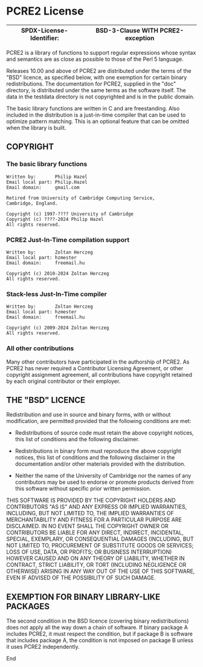 PCRE2 License
=============

| SPDX-License-Identifier: | BSD-3-Clause WITH PCRE2-exception |
|---------|-------|

PCRE2 is a library of functions to support regular expressions whose syntax
and semantics are as close as possible to those of the Perl 5 language.

Releases 10.00 and above of PCRE2 are distributed under the terms of the "BSD"
licence, as specified below, with one exemption for certain binary
redistributions. The documentation for PCRE2, supplied in the "doc" directory,
is distributed under the same terms as the software itself. The data in the
testdata directory is not copyrighted and is in the public domain.

The basic library functions are written in C and are freestanding. Also
included in the distribution is a just-in-time compiler that can be used to
optimize pattern matching. This is an optional feature that can be omitted when
the library is built.


COPYRIGHT
---------

### The basic library functions

    Written by:       Philip Hazel
    Email local part: Philip.Hazel
    Email domain:     gmail.com

    Retired from University of Cambridge Computing Service,
    Cambridge, England.

    Copyright (c) 1997-???? University of Cambridge
    Copyright (c) ????-2024 Philip Hazel
    All rights reserved.

### PCRE2 Just-In-Time compilation support

    Written by:       Zoltan Herczeg
    Email local part: hzmester
    Email domain:     freemail.hu

    Copyright (c) 2010-2024 Zoltan Herczeg
    All rights reserved.

### Stack-less Just-In-Time compiler

    Written by:       Zoltan Herczeg
    Email local part: hzmester
    Email domain:     freemail.hu

    Copyright (c) 2009-2024 Zoltan Herczeg
    All rights reserved.

### All other contributions

Many other contributors have participated in the authorship of PCRE2. As PCRE2
has never required a Contributor Licensing Agreement, or other copyright
assignment agreement, all contributions have copyright retained by each
original contributor or their employer.


THE "BSD" LICENCE
-----------------

Redistribution and use in source and binary forms, with or without
modification, are permitted provided that the following conditions are met:

* Redistributions of source code must retain the above copyright notices,
  this list of conditions and the following disclaimer.

* Redistributions in binary form must reproduce the above copyright
  notices, this list of conditions and the following disclaimer in the
  documentation and/or other materials provided with the distribution.

* Neither the name of the University of Cambridge nor the names of any
  contributors may be used to endorse or promote products derived from this
  software without specific prior written permission.

THIS SOFTWARE IS PROVIDED BY THE COPYRIGHT HOLDERS AND CONTRIBUTORS "AS IS"
AND ANY EXPRESS OR IMPLIED WARRANTIES, INCLUDING, BUT NOT LIMITED TO, THE
IMPLIED WARRANTIES OF MERCHANTABILITY AND FITNESS FOR A PARTICULAR PURPOSE
ARE DISCLAIMED. IN NO EVENT SHALL THE COPYRIGHT OWNER OR CONTRIBUTORS BE
LIABLE FOR ANY DIRECT, INDIRECT, INCIDENTAL, SPECIAL, EXEMPLARY, OR
CONSEQUENTIAL DAMAGES (INCLUDING, BUT NOT LIMITED TO, PROCUREMENT OF
SUBSTITUTE GOODS OR SERVICES; LOSS OF USE, DATA, OR PROFITS; OR BUSINESS
INTERRUPTION) HOWEVER CAUSED AND ON ANY THEORY OF LIABILITY, WHETHER IN
CONTRACT, STRICT LIABILITY, OR TORT (INCLUDING NEGLIGENCE OR OTHERWISE)
ARISING IN ANY WAY OUT OF THE USE OF THIS SOFTWARE, EVEN IF ADVISED OF THE
POSSIBILITY OF SUCH DAMAGE.


EXEMPTION FOR BINARY LIBRARY-LIKE PACKAGES
------------------------------------------

The second condition in the BSD licence (covering binary redistributions) does
not apply all the way down a chain of software. If binary package A includes
PCRE2, it must respect the condition, but if package B is software that
includes package A, the condition is not imposed on package B unless it uses
PCRE2 independently.

End
